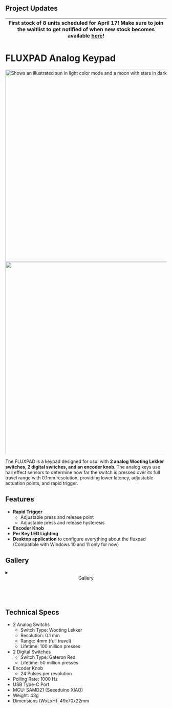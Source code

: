 ## Project Updates

| First stock of 8 units scheduled for April 17! Make sure to join the waitlist to get notified of when new stock becomes available [here](https://www.tindie.com/products/kappachino/fluxpad-analog-keypad/)!|
|---|

# FLUXPAD Analog Keypad


<picture>
  <source media="(prefers-color-scheme: dark)" srcset="assets/Branding/LogoDark.png?raw=True" width="600">
  <img alt="Shows an illustrated sun in light color mode and a moon with stars in dark color mode." src="assets/Branding/LogoDark.png?raw=True" width="600">
</picture>
<br>

<img src="assets/Renders/iso_right_cartoon.png?raw=true" width="600">

The FLUXPAD is a keypad designed for osu! with **2 analog Wooting Lekker switches, 2 digital switches, and an encoder knob**. The analog keys use hall effect sensors to determine how far the switch is pressed over its full travel range with 0.1mm resolution, providing lower latency, adjustable actuation points, and rapid trigger.


## Features

- **Rapid Trigger**
  - Adjustable press and release point
  - Adjustable press and release hysteresis
- **Encoder Knob**
- **Per Key LED Lighting**
- **Desktop application** to configure everything about the fluxpad (Compatible with Windows 10 and 11 only for now)

## Gallery

<details><summary><header>Gallery</header></summary>
<p>
  
<a href="https://www.youtube.com/watch?v=YnBMVPY66ps" target="_blank" rel="noopener noreferrer">
 <img src="http://img.youtube.com/vi/YnBMVPY66ps/hqdefault.jpg" alt="Watch the video" height="400" border="10" />
</a>

![](assets/top_diagram.png?raw=true)

![](assets/exploded_labeled.png?raw=true)

![](assets/Photos/oblique_right2.jpg?raw=true)


</p>
</details>

## Technical Specs

- 2 Analog Switchs
  - Switch Type: Wooting Lekker
  - Resolution: 0.1 mm
  - Range: 4mm (full travel)
  - Lifetime: 100 million presses
- 2 Digital Switches
  - Switch Type: Gateron Red
  - Lifetime: 50 million presses
- Encoder Knob
  - 24 Pulses per revolution
- Polling Rate: 1000 Hz
- USB Type-C Port
- MCU: SAMD21 (Seeeduino XIAO)
- Weight: 43g
- Dimensions (WxLxH): 49x70x22mm
